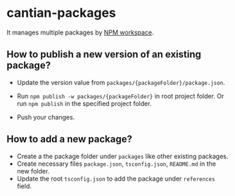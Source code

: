 # cantian-packages

It manages multiple packages by [NPM workspace](https://docs.npmjs.com/cli/v11/using-npm/workspaces).

## How to publish a new version of an existing package?

- Update the version value from `packages/{packageFolder}/package.json`.

- Run `npm publish -w packages/{packageFolder}` in root project folder. Or run `npm publish` in the specified project folder.

- Push your changes.

## How to add a new package?

- Create a the package folder under `packages` like other existing packages.
- Create necessary files `package.json`, `tsconfig.json`, `README.md` in the new folder.
- Update the root `tsconfig.json` to add the package under `references` field.
